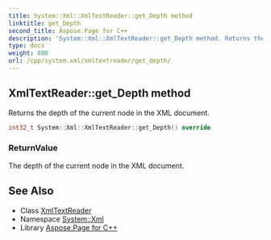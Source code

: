 ```yaml
---
title: System::Xml::XmlTextReader::get_Depth method
linktitle: get_Depth
second_title: Aspose.Page for C++
description: 'System::Xml::XmlTextReader::get_Depth method. Returns the depth of the current node in the XML document in C++.'
type: docs
weight: 800
url: /cpp/system.xml/xmltextreader/get_depth/
---
```

## XmlTextReader::get_Depth method


Returns the depth of the current node in the XML document.

```cpp
int32_t System::Xml::XmlTextReader::get_Depth() override
```


### ReturnValue

The depth of the current node in the XML document.

## See Also

* Class [XmlTextReader](../)
* Namespace [System::Xml](../../)
* Library [Aspose.Page for C++](../../../)
